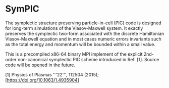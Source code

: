 # SymPIC
The symplectic structure preserving particle-in-cell (PIC) code is 
designed for long-term simulations of the Vlasov-Maxwell system. It 
exactly preserves the symplectic two-form associated with the discrete 
Hamiltonian Vlasov-Maxwell equation and in most cases numeric errors 
invariants such as the total energy and momentum will be bounded within a 
small value.

This is a precompiled x86-64 binary MPI implement of the explicit 2nd-order 
non-canonical symplectic PIC scheme introduced in Ref. [1]. Source code
will be opened in the future.

[1] Physics of Plasmas '''22''', 112504 (2015); [https://doi.org/10.1063/1.4935904]
